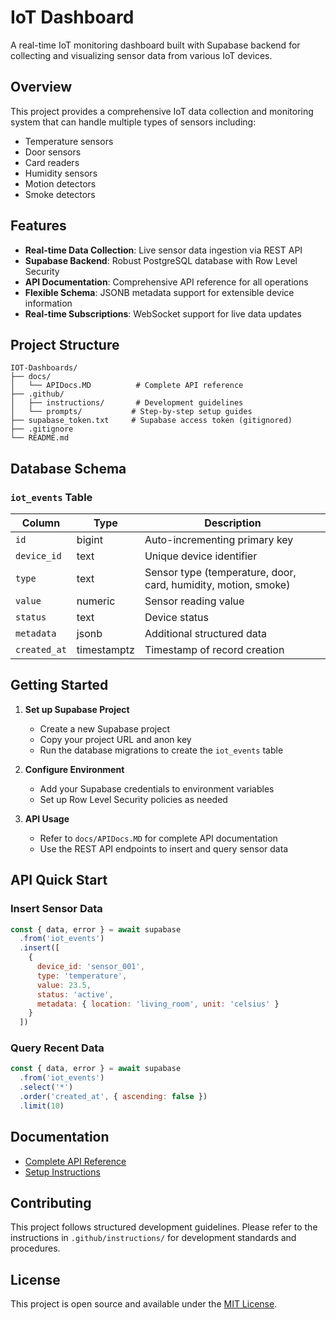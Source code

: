# IoT Dashboard

A real-time IoT monitoring dashboard built with Supabase backend for collecting and visualizing sensor data from various IoT devices.

## Overview

This project provides a comprehensive IoT data collection and monitoring system that can handle multiple types of sensors including:
- Temperature sensors
- Door sensors
- Card readers
- Humidity sensors
- Motion detectors
- Smoke detectors

## Features

- **Real-time Data Collection**: Live sensor data ingestion via REST API
- **Supabase Backend**: Robust PostgreSQL database with Row Level Security
- **API Documentation**: Comprehensive API reference for all operations
- **Flexible Schema**: JSONB metadata support for extensible device information
- **Real-time Subscriptions**: WebSocket support for live data updates

## Project Structure

```
IOT-Dashboards/
├── docs/
│   └── APIDocs.MD          # Complete API reference
├── .github/
│   ├── instructions/       # Development guidelines
│   └── prompts/           # Step-by-step setup guides
├── supabase_token.txt     # Supabase access token (gitignored)
├── .gitignore
└── README.md
```

## Database Schema

### `iot_events` Table

| Column | Type | Description |
|--------|------|-------------|
| `id` | bigint | Auto-incrementing primary key |
| `device_id` | text | Unique device identifier |
| `type` | text | Sensor type (temperature, door, card, humidity, motion, smoke) |
| `value` | numeric | Sensor reading value |
| `status` | text | Device status |
| `metadata` | jsonb | Additional structured data |
| `created_at` | timestamptz | Timestamp of record creation |

## Getting Started

1. **Set up Supabase Project**
   - Create a new Supabase project
   - Copy your project URL and anon key
   - Run the database migrations to create the `iot_events` table

2. **Configure Environment**
   - Add your Supabase credentials to environment variables
   - Set up Row Level Security policies as needed

3. **API Usage**
   - Refer to `docs/APIDocs.MD` for complete API documentation
   - Use the REST API endpoints to insert and query sensor data

## API Quick Start

### Insert Sensor Data

```javascript
const { data, error } = await supabase
  .from('iot_events')
  .insert([
    {
      device_id: 'sensor_001',
      type: 'temperature',
      value: 23.5,
      status: 'active',
      metadata: { location: 'living_room', unit: 'celsius' }
    }
  ])
```

### Query Recent Data

```javascript
const { data, error } = await supabase
  .from('iot_events')
  .select('*')
  .order('created_at', { ascending: false })
  .limit(10)
```

## Documentation

- [Complete API Reference](docs/APIDocs.MD)
- [Setup Instructions](.github/instructions/plan.instructions.md)

## Contributing

This project follows structured development guidelines. Please refer to the instructions in `.github/instructions/` for development standards and procedures.

## License

This project is open source and available under the [MIT License](LICENSE).
